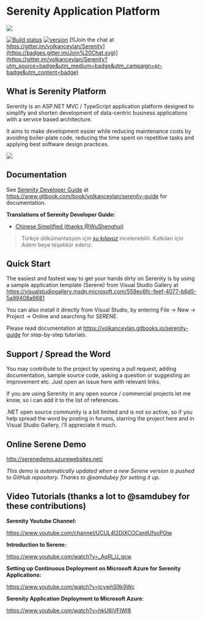 Serenity Application Platform
=============================

<img src="https://github.com/volkanceylan/Serenity/blob/master/Tools/Images/serenity-logo-128.png" />

[![Build status](https://ci.appveyor.com/api/projects/status/hfs2elisqkmg7fp7?svg=true)](https://ci.appveyor.com/project/volkanceylan/serenity)  [![version](https://img.shields.io/nuget/v/Serenity.Script.svg?label=version)](http://www.nuget.org/packages/Serenity.Script/)   [![Join the chat at https://gitter.im/volkanceylan/Serenity](https://badges.gitter.im/Join%20Chat.svg)](https://gitter.im/volkanceylan/Serenity?utm_source=badge&utm_medium=badge&utm_campaign=pr-badge&utm_content=badge)

## What is Serenity Platform

Serenity is an ASP.NET MVC / TypeScript application platform designed to simplify and shorten development of data-centric business applications with a service based architecture.

It aims to make development easier while reducing maintenance costs by avoiding boiler-plate code, reducing the time spent on repetitive tasks and applying best software design practices. 

<img src="https://github.com/volkanceylan/Serene/blob/master/Template/img/SereneAnimation.gif" />

## Documentation

See [Serenity Developer Guide](https://www.gitbook.com/book/volkanceylan/serenity-guide) at https://www.gitbook.com/book/volkanceylan/serenity-guide for documentation.

**Translations of Serenity Developer Guide:**
- [Chinese Simplified (thanks @WuShenghui)](https://www.gitbook.com/book/volkanceylan/serenity-guide-zh-cn)

> Türkçe dökümantasyon için *[şu kılavuz](https://www.gitbook.com/book/ademc/serenity-gelistirici-dokumani)* incelenebilir. Katkıları için Adem beye teşekkür ederiz.

## Quick Start

The easiest and fastest way to get your hands dirty on Serenity is by using a sample application template (Serene) from Visual Studio Gallery at https://visualstudiogallery.msdn.microsoft.com/559ec6fc-feef-4077-b6d5-5a99408a6681

You can also install it directly from Visual Studio, by entering File -> New -> Project -> Online and searching for *SERENE*.

Please read documentation at https://volkanceylan.gitbooks.io/serenity-guide for step-by-step tutorials.

## Support / Spread the Word

You may contribute to the project by opening a pull request, adding documentation, sample source code, asking a question or suggesting an improvement etc. Just open an issue here with relevant links.

If you are using Serenity in any open source / commercial projects let me know, so i can add it to the list of references.

.NET open source community is a bit limited and is not so active, so if you help spread the word by posting in forums, starring the project here and in Visual Studio Gallery, i'll appreciate it much.

## Online Serene Demo

http://serenedemo.azurewebsites.net/

*This demo is automatically updated when a new Serene version is pushed to GitHub repository. Thanks to @samdubey for setting it up.*

## Video Tutorials (thanks a lot to @samdubey for these contributions)

**Serenity Youtube Channel:** 

https://www.youtube.com/channel/UCUL4l2DlXCOCprdUfsoP0iw

**Introduction to Serene:**

https://www.youtube.com/watch?v=_AqRl_U_gcw

**Setting up Continuous Deployment on Microsoft Azure for Serenity Applications:**

https://www.youtube.com/watch?v=tcywhS9k9Wc

**Serenity Application Deployment to Microsoft Azure**:

https://www.youtube.com/watch?v=hkU6iVFlWl8

